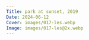 ```yaml
---
Title: park at sunset, 2019
Date: 2024-06-12
Cover: images/017-les.webp
Image: images/017-les@2x.webp
---
```


